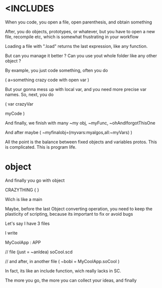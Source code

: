 <INCLUDES
====

When you code, you open a file, open parenthesis, and obtain something

After, you do objects, prototypes, or whatever, but you have to open a new file, recompile etc, which is somewhat frustrating in your workflow

Loading a file with ".load" returns the last expression, like any function.

But can you manage it better ? Can you use yout whole folder like any other object ?

By example, you just code something, often you do

(
a=something
crazy code with open var
)

But your gonna mess up with local var, and you need more precise var names. So, next, you do

(
var crazyVar

myCode
)

And finally, we finish with many
~my obj, ~myFunc, ~ohAndIforgotThisOne

And after maybe
(
~myfinalobj=(myvars:myalgos,all:~myVars)
)

All the point is the balance between fixed objects and variables protos. This is complicated. This is program life.

object
==

And finally you go with object

CRAZYTHING { }

Wich is like a main

Maybe, before the last Object converting operation, you need to keep the plasticity of scripting, because its important to fix or avoid bugs

Let's say I have 3 files

I write

MyCoolApp : APP

// file
(just = ~anIdea)
soCool.scd

// and after, in another file
(
~bobi = MyCoolApp.soCool
)

In fact, its like an include function, wich really lacks in SC. 


The more you go, the more you can collect your ideas, and finally
